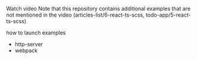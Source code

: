 Watch video []()
Note that this repository contains additional examples that are not mentioned in the video (articles-list/6-react-ts-scss, todo-app/5-react-ts-scss)

how to launch examples
- http-server
- webpack